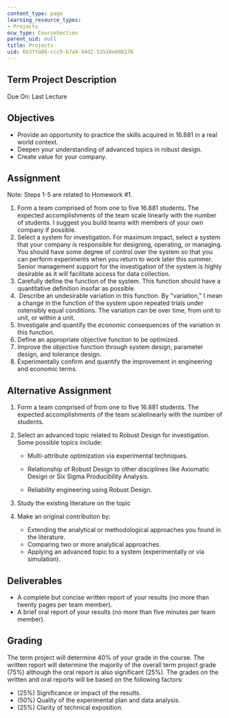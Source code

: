 ```yaml
---
content_type: page
learning_resource_types:
- Projects
ocw_type: CourseSection
parent_uid: null
title: Projects
uid: 6b3ffa86-ccc9-b7a4-94d2-53510e80b176
---
```


Term Project Description
------------------------

Due On: Last Lecture

Objectives
----------

*   Provide an opportunity to practice the skills acquired in 16.881 in a real world context.
*   Deepen your understanding of advanced topics in robust design.
*   Create value for your company.  
    

Assignment
----------

Note: Steps 1-5 are related to Homework #1.

1.  Form a team comprised of from one to five 16.881 students. The expected accomplishments of the team scale linearly with the number of students. I suggest you build teams with members of your own company if possible.
2.  Select a system for investigation. For maximum impact, select a system that your company is responsible for designing, operating, or managing. You should have some degree of control over the system so that you can perform experiments when you return to work later this summer. Senior management support for the investigation of the system is highly desirable as it will facilitate access for data collection.
3.  Carefully define the function of the system. This function should have a quantitative definition insofar as possible.
4.   Describe an undesirable variation in this function. By "variation," I mean a change in the function of the system upon repeated trials under ostensibly equal conditions. The variation can be over time, from unit to unit, or within a unit.
5.  Investigate and quantify the economic consequences of the variation in this function.
6.  Define an appropriate objective function to be optimized.
7.  Improve the objective function through system design, parameter design, and tolerance design.
8.  Experimentally confirm and quantify the improvement in engineering and economic terms.

Alternative Assignment
----------------------

1.  Form a team comprised of from one to five 16.881 students. The expected accomplishments of the team scalelinearly with the number of students.
2.  Select an advanced topic related to Robust Design for investigation. Some possible topics include:
    
    *   Multi-attribute optimization via experimental techniques.
    
    *   Relationship of Robust Design to other disciplines like Axiomatic Design or Six Sigma Producibility Analysis.
    *   Reliability engineering using Robust Design.  
          
        
3.  Study the existing literature on the topic
4.  Make an original contribution by:
    *   Extending the analytical or methodological approaches you found in the literature.
    *   Comparing two or more analytical approaches.
    *   Applying an advanced topic to a system (experimentally or via simulation).

Deliverables
------------

*   A complete but concise written report of your results (no more than twenty pages per team member).
*   A brief oral report of your results (no more than five minutes per team member).  
    

Grading
-------

The term project will determine 40% of your grade in the course. The written report will determine the majority of the overall term project grade (75%) although the oral report is also significant (25%). The grades on the written and oral reports will be based on the following factors:

*   (25%) Significance or impact of the results.
*   (50%) Quality of the experimental plan and data analysis.
*   (25%) Clarity of technical exposition.